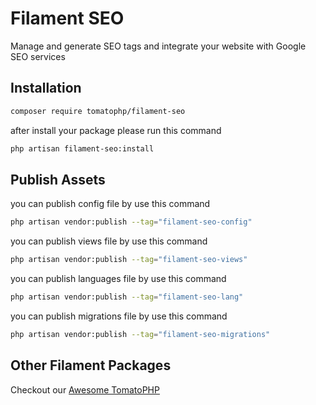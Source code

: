 # Filament SEO

Manage and generate SEO tags and integrate your website with Google SEO services

## Installation

```bash
composer require tomatophp/filament-seo
```
after install your package please run this command

```bash
php artisan filament-seo:install
```

## Publish Assets

you can publish config file by use this command

```bash
php artisan vendor:publish --tag="filament-seo-config"
```

you can publish views file by use this command

```bash
php artisan vendor:publish --tag="filament-seo-views"
```

you can publish languages file by use this command

```bash
php artisan vendor:publish --tag="filament-seo-lang"
```

you can publish migrations file by use this command

```bash
php artisan vendor:publish --tag="filament-seo-migrations"
```

## Other Filament Packages

Checkout our [Awesome TomatoPHP](https://github.com/tomatophp/awesome)
